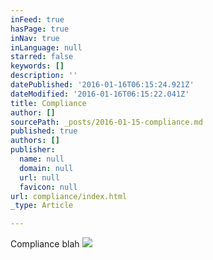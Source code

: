 ```yaml
---
inFeed: true
hasPage: true
inNav: true
inLanguage: null
starred: false
keywords: []
description: ''
datePublished: '2016-01-16T06:15:24.921Z'
dateModified: '2016-01-16T06:15:22.041Z'
title: Compliance
author: []
sourcePath: _posts/2016-01-15-compliance.md
published: true
authors: []
publisher:
  name: null
  domain: null
  url: null
  favicon: null
url: compliance/index.html
_type: Article

---
```

Compliance blah
![](https://the-grid-user-content.s3-us-west-2.amazonaws.com/8cf1af9d-5395-4bb9-acd7-111f42fa04c1.png)